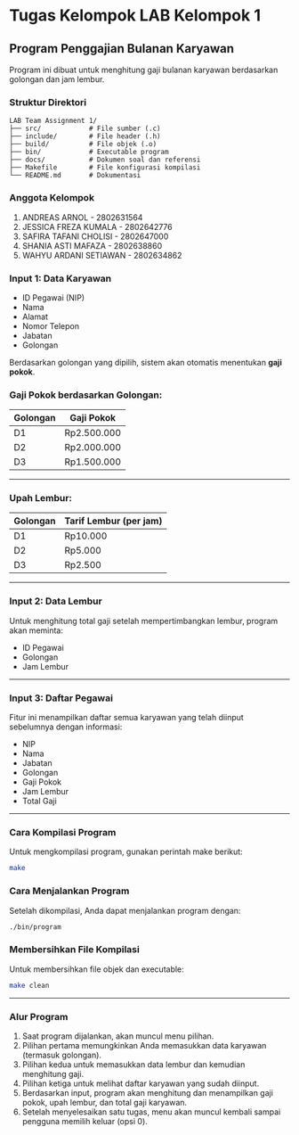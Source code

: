 # Tugas Kelompok LAB Kelompok 1

## Program Penggajian Bulanan Karyawan

Program ini dibuat untuk menghitung gaji bulanan karyawan berdasarkan golongan dan jam lembur.

### Struktur Direktori

```
LAB Team Assignment 1/
├── src/            # File sumber (.c)
├── include/        # File header (.h)
├── build/          # File objek (.o)
├── bin/            # Executable program
├── docs/           # Dokumen soal dan referensi
├── Makefile        # File konfigurasi kompilasi
└── README.md       # Dokumentasi
```

### Anggota Kelompok
1. ANDREAS ARNOL - 2802631564
2. JESSICA FREZA KUMALA - 2802642776
3. SAFIRA TAFANI CHOLISI - 2802647000
4. SHANIA ASTI MAFAZA - 2802638860
5. WAHYU ARDANI SETIAWAN - 2802634862

### Input 1: Data Karyawan

- ID Pegawai (NIP)
- Nama
- Alamat
- Nomor Telepon
- Jabatan
- Golongan

Berdasarkan golongan yang dipilih, sistem akan otomatis menentukan **gaji pokok**.

### Gaji Pokok berdasarkan Golongan:

| Golongan | Gaji Pokok  |
|----------|-------------|
| D1       | Rp2.500.000 |
| D2       | Rp2.000.000 |
| D3       | Rp1.500.000 |

---

### Upah Lembur:

| Golongan | Tarif Lembur (per jam) |
|----------|------------------------|
| D1       | Rp10.000               |
| D2       | Rp5.000                |
| D3       | Rp2.500                |

---

### Input 2: Data Lembur

Untuk menghitung total gaji setelah mempertimbangkan lembur, program akan meminta:

- ID Pegawai
- Golongan
- Jam Lembur

---

### Input 3: Daftar Pegawai

Fitur ini menampilkan daftar semua karyawan yang telah diinput sebelumnya dengan informasi:

- NIP
- Nama
- Jabatan
- Golongan
- Gaji Pokok
- Jam Lembur
- Total Gaji

---

### Cara Kompilasi Program

Untuk mengkompilasi program, gunakan perintah make berikut:

```bash
make
```

### Cara Menjalankan Program

Setelah dikompilasi, Anda dapat menjalankan program dengan:

```bash
./bin/program
```

### Membersihkan File Kompilasi

Untuk membersihkan file objek dan executable:

```bash
make clean
```

---

### Alur Program

1. Saat program dijalankan, akan muncul menu pilihan.
2. Pilihan pertama memungkinkan Anda memasukkan data karyawan (termasuk golongan).
3. Pilihan kedua untuk memasukkan data lembur dan kemudian menghitung gaji.
4. Pilihan ketiga untuk melihat daftar karyawan yang sudah diinput.
5. Berdasarkan input, program akan menghitung dan menampilkan gaji pokok, upah lembur, dan total gaji karyawan.
6. Setelah menyelesaikan satu tugas, menu akan muncul kembali sampai pengguna memilih keluar (opsi 0).
